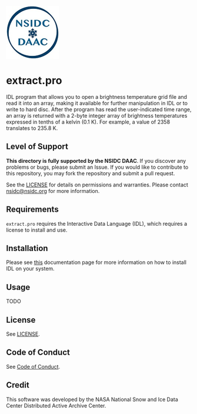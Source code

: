 ![NSIDC logo](../images/NSIDC_DAAC_2018_smv2.jpg)

# extract.pro

IDL program that allows you to open a brightness temperature grid file and read
it into an array, making it available for further manipulation in IDL or to
write to hard disc. After the program has read the user-indicated time range, an
array is returned with a 2-byte integer array of brightness temperatures
expressed in tenths of a kelvin (0.1 K). For example, a value of 2358 translates
to 235.8 K.


## Level of Support

<b>This directory is fully supported by the NSIDC DAAC</b>. If you discover any problems or
bugs, please submit an Issue. If you would like to contribute to this
repository, you may fork the repository and submit a pull request.

See the [LICENSE](../LICENSE) for details on permissions and warranties. Please
contact nsidc@nsidc.org for more information.


## Requirements

`extract.pro` requires the Interactive Data Language (IDL), which requires a
license to install and use.


## Installation

Please see
[this](https://www.l3harrisgeospatial.com/Support/Self-Help-Tools/Help-Articles/Help-Articles-Detail/ArtMID/10220/ArticleID/23920/Install-and-License-IDL-88)
documentation page for more information on how to install IDL on your system.


## Usage

TODO


## License

See [LICENSE](../LICENSE).


## Code of Conduct

See [Code of Conduct](../CODE_OF_CONDUCT.md).


## Credit

This software was developed by the NASA National Snow and Ice Data Center
Distributed Active Archive Center.
